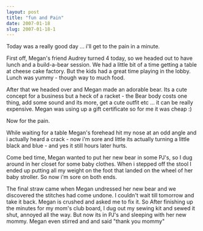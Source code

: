 ```yaml
---
layout: post
title: "fun and Pain"
date: 2007-01-18
slug: 2007-01-18-1
---
```


Today was a really good day ... i&apos;ll get to the pain in a minute. 

First off, Megan&apos;s friend Audrey turned 4 today, so we headed out to have lunch and a build-a-bear session. We had a little bit of a time getting a table at cheese cake factory.  But the kids had a great time playing in the lobby.  Lunch was yummy - though way to much food.

After that we headed over and Megan made an adorable bear.  Its a cute concept for a business but a heck of a racket - the Bear body costs one thing, add some sound and its more,  get a cute outfit etc ... it can be really expensive.  Megan was using up a gift certificate so for me it was cheap :)

Now for the pain.

While waiting for a table Megan&apos;s forehead hit my nose at an odd angle and i actually heard a crack - now i&apos;m sore and little its actually turning a little black and blue - and yes it still hours later hurts.

Come bed time, Megan wanted to put her new bear in some PJ&apos;s, so I dug around in her closet for some baby clothes.  When i stepped off the stool I ended up putting all my weight on the foot that landed on the wheel of her baby stroller.  So now i&apos;m sore on both ends. 

The final straw came when Megan undressed her new bear and we discovered the stitches had come undone.  I couldn&apos;t wait till tomorrow and take it back.  Megan is crushed and asked me to fix it.  So After finishing up the minutes for my mom&apos;s club board, I dug out my sewing kit and sewed it shut, annoyed all the way.  But now its in PJ&apos;s and sleeping with her new mommy.  Megan even stirred and and said &quot;thank you mommy&quot;





